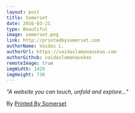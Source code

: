 ```yaml
---
layout: post
title: Somerset
date: 2016-03-21
type: Beautiful
image: somerset.png
link: http://printedbysomerset.com
authorName: Vaidas L.
authorUrl: https://vaidaslamanauskas.com
authorGithub: vaidaslamanauskas
remoteImage: true
imgWidth: 1429
imgHeight: 730
---
```


_"A website you can touch, unfold and explore..."_

By [Printed By Somerset](http://printedbysomerset.com)
